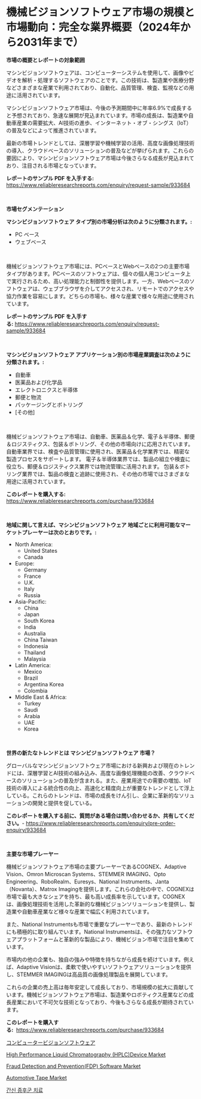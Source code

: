 <p><h1>機械ビジョンソフトウェア市場の規模と市場動向：完全な業界概要（2024年から2031年まで）</h1></p><p><strong>市場の概要とレポートの対象範囲</strong></p>
<p><p>マシンビジョンソフトウェアは、コンピューターシステムを使用して、画像やビデオを解析・処理するソフトウェアのことです。この技術は、製造業や医療分野などさまざまな産業で利用されており、自動化、品質管理、検査、監視などの用途に活用されています。</p><p>マシンビジョンソフトウェア市場は、今後の予測期間中に年率6.9%で成長すると予想されており、急速な展開が見込まれています。市場の成長は、製造業や自動車産業の需要拡大、AI技術の進歩、インターネット・オブ・シングス（IoT）の普及などによって推進されています。</p><p>最新の市場トレンドとしては、深層学習や機械学習の活用、高度な画像処理技術の導入、クラウドベースのソリューションの普及などが挙げられます。これらの要因により、マシンビジョンソフトウェア市場は今後さらなる成長が見込まれており、注目される市場となっています。</p></p>
<p><strong>レポートのサンプル PDF を入手する:</strong> <a href="https://www.reliableresearchreports.com/enquiry/request-sample/933684">https://www.reliableresearchreports.com/enquiry/request-sample/933684</a></p>
<p>&nbsp;</p>
<p><strong>市場セグメンテーション</strong></p>
<p><strong>マシンビジョンソフトウェア タイプ別の市場分析は次のように分類されます。:</strong></p>
<p><ul><li>PC ベース</li><li>ウェブベース</li></ul></p>
<p>&nbsp;</p>
<p><p>機械ビジョンソフトウェア市場には、PCベースとWebベースの2つの主要市場タイプがあります。PCベースのソフトウェアは、個々の個人用コンピュータ上で実行されるため、高い処理能力と制御性を提供します。一方、Webベースのソフトウェアは、ウェブブラウザを介してアクセスされ、リモートでのアクセスや協力作業を容易にします。どちらの市場も、様々な産業で様々な用途に使用されています。</p></p>
<p><strong>レポートのサンプル PDF を入手する:</strong>&nbsp;<a href="https://www.reliableresearchreports.com/enquiry/request-sample/933684">https://www.reliableresearchreports.com/enquiry/request-sample/933684</a></p>
<p>&nbsp;</p>
<p><strong> マシンビジョンソフトウェア アプリケーション別の市場産業調査は次のように分類されます。:</strong></p>
<p><ul><li>自動車</li><li>医薬品および化学品</li><li>エレクトロニクスと半導体</li><li>郵便と物流</li><li>パッケージングとボトリング</li><li>[その他]</li></ul></p>
<p>&nbsp;</p>
<p><p>機械ビジョンソフトウェア市場は、自動車、医薬品＆化学、電子＆半導体、郵便＆ロジスティクス、包装＆ボトリング、その他の市場向けに応用されています。 自動車業界では、検査や品質管理に使用され、医薬品＆化学業界では、精密な製造プロセスをサポートします。 電子＆半導体業界では、製品の組立や検査に役立ち、郵便＆ロジスティクス業界では物流管理に活用されます。 包装＆ボトリング業界では、製品の検査と追跡に使用され、その他の市場ではさまざまな用途に活用されています。</p></p>
<p><strong>このレポートを購入する:</strong>&nbsp; <a href="https://www.reliableresearchreports.com/purchase/933684">https://www.reliableresearchreports.com/purchase/933684</a></p>
<p>&nbsp;</p>
<p><strong>地域に関して言えば、マシンビジョンソフトウェア 地域ごとに利用可能なマーケットプレーヤーは次のとおりです。:</strong></p>
<p><ul>
    <li>
        North America:
        <ul>
            <li>United States</li>
            <li>Canada</li>
        </ul>
    </li>
    <li>
        Europe:
        <ul>
            <li>Germany</li>
            <li>France</li>
            <li>U.K.</li>
            <li>Italy</li>
            <li>Russia</li>
        </ul>
    </li>
    <li>
        Asia-Pacific:
        <ul>
            <li>China</li>
            <li>Japan</li>
            <li>South Korea</li>
            <li>India</li>
            <li>Australia</li>
            <li>China Taiwan</li>
            <li>Indonesia</li>
            <li>Thailand</li>
            <li>Malaysia</li>
        </ul>
    </li>
    <li>
        Latin America:
        <ul>
            <li>Mexico</li>
            <li>Brazil</li>
            <li>Argentina Korea</li>
            <li>Colombia</li>
        </ul>
    </li>
    <li>
        Middle East & Africa:
        <ul>
            <li>Turkey</li>
            <li>Saudi</li>
            <li>Arabia</li>
            <li>UAE</li>
            <li>Korea</li>
        </ul>
    </li>
    </ul></p>
<p>&nbsp;</p>
<p><strong>世界の新たなトレンドとは マシンビジョンソフトウェア 市場？</strong></p>
<p><p>グローバルなマシンビジョンソフトウェア市場における新興および現在のトレンドには、深層学習とAI技術の組み込み、高度な画像処理機能の改善、クラウドベースのソリューションの普及が含まれる。また、産業用途での需要の増加、IoT技術の導入による統合性の向上、高速化と精度向上が重要なトレンドとして浮上している。これらのトレンドは、市場の成長をけん引し、企業に革新的なソリューションの開発と提供を促している。</p></p>
<p><strong>このレポートを購入する前に、質問がある場合は問い合わせるか、共有してください。</strong>- <a href="https://www.reliableresearchreports.com/enquiry/pre-order-enquiry/933684">https://www.reliableresearchreports.com/enquiry/pre-order-enquiry/933684</a></p>
<p>&nbsp;</p>
<p><strong>主要な市場プレーヤー</strong></p>
<p><p>機械ビジョンソフトウェア市場の主要プレーヤーであるCOGNEX、Adaptive Vision、Omron Microscan Systems、STEMMER IMAGING、Opto Engineering、RoboRealm、Euresys、National Instruments、Janta（Novanta）、Matrox Imagingを提供します。これらの会社の中で、COGNEXは市場で最も大きなシェアを持ち、最も高い成長率を示しています。COGNEXは、画像処理技術を活用した革新的な機械ビジョンソリューションを提供し、製造業や自動車産業など様々な産業で幅広く利用されています。</p><p>また、National Instrumentsも市場で重要なプレーヤーであり、最新のトレンドにも積極的に取り組んでいます。National Instrumentsは、その強力なソフトウェアプラットフォームと革新的な製品により、機械ビジョン市場で注目を集めています。</p><p>市場内の他の企業も、独自の強みや特徴を持ちながら成長を続けています。例えば、Adaptive Visionは、柔軟で使いやすいソフトウェアソリューションを提供し、STEMMER IMAGINGは高品質の画像処理製品を展開しています。</p><p>これらの企業の売上高は毎年安定して成長しており、市場規模の拡大に貢献しています。機械ビジョンソフトウェア市場は、製造業やロボティクス産業などの成長産業において不可欠な技術となっており、今後もさらなる成長が期待されています。</p></p>
<p><strong>このレポートを購入する:</strong>&nbsp;&nbsp;<a href="https://www.reliableresearchreports.com/purchase/933684">https://www.reliableresearchreports.com/purchase/933684</a></p>
<p><p><a href="https://github.com/sghwr779811674/Market-Research-Report-List-1/blob/main/4652458184034.md">コンピュータービジョンソフトウェア</a></p><p><a href="https://fuschia-pecorino-a6d.notion.site/Decoding-the-High-Performance-Liquid-Chromatography-HPLC-Device-Market-A-Deep-Dive-into-the-Latest-b3dec5df7a594955b84388ee55102c25">High Performance Liquid Chromatography (HPLC)Device Market</a></p><p><a href="https://issuu.com/reportprime-2/docs/fraud-detection-and-preventionfdp-software-market-">Fraud Detection and Prevention(FDP) Software Market</a></p><p><a href="https://view.publitas.com/reportprime-1/automotive-tape-market-challenges-opportunities-and-growth-drivers-and-major-market-players-forecasted-for-period-from-2024-2031/">Automotive Tape Market</a></p><p><a href="https://github.com/vdhdwjyp90142/Market-Research-Report-List-1/blob/main/8751274183999.md">간신 증후군 치료</a></p></p>